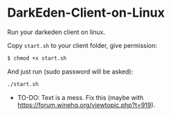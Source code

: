 # DarkEden-Client-on-Linux
Run your darkeden client on linux.

Copy ```start.sh``` to your client folder, give permission:
```sh
$ chmod +x start.sh
```

And just run (sudo password will be asked):
```sh
./start.sh
```

 - TO-DO: Text is a mess. Fix this (maybe with https://forum.winehq.org/viewtopic.php?t=919).

